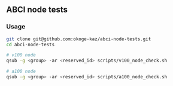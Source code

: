 ## ABCI node tests

### Usage

```bash
git clone git@github.com:okoge-kaz/abci-node-tests.git
cd abci-node-tests

# v100 node
qsub -g <group> -ar <reserved_id> scripts/v100_node_check.sh

# a100 node
qsub -g <group> -ar <reserved_id> scripts/a100_node_check.sh
```

